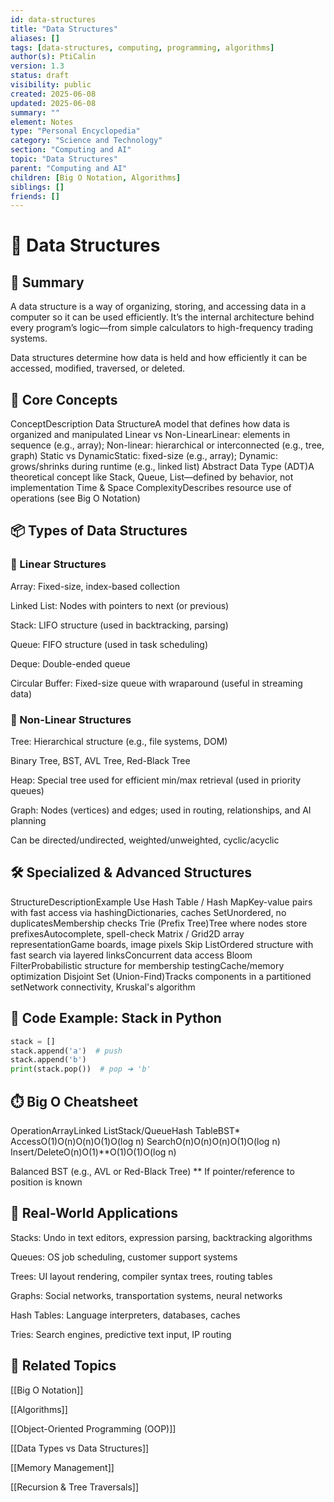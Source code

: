 ```yaml
---
id: data-structures
title: "Data Structures"
aliases: []
tags: [data-structures, computing, programming, algorithms]
author(s): PtiCalin
version: 1.3
status: draft
visibility: public
created: 2025-06-08
updated: 2025-06-08
summary: ""
element: Notes
type: "Personal Encyclopedia"
category: "Science and Technology"
section: "Computing and AI"
topic: "Data Structures"
parent: "Computing and AI"
children: [Big O Notation, Algorithms]
siblings: []
friends: []
---
```

# 🧱 Data Structures

## 🧭 Summary
A data structure is a way of organizing, storing, and accessing data in a computer so it can be used efficiently. It’s the internal architecture behind every program’s logic—from simple calculators to high-frequency trading systems.

Data structures determine how data is held and how efficiently it can be accessed, modified, traversed, or deleted.

## 🧠 Core Concepts
ConceptDescription
Data StructureA model that defines how data is organized and manipulated
Linear vs Non-LinearLinear: elements in sequence (e.g., array); Non-linear: hierarchical or interconnected (e.g., tree, graph)
Static vs DynamicStatic: fixed-size (e.g., array); Dynamic: grows/shrinks during runtime (e.g., linked list)
Abstract Data Type (ADT)A theoretical concept like Stack, Queue, List—defined by behavior, not implementation
Time & Space ComplexityDescribes resource use of operations (see Big O Notation)

## 📦 Types of Data Structures
### 🔹 Linear Structures
Array: Fixed-size, index-based collection

Linked List: Nodes with pointers to next (or previous)

Stack: LIFO structure (used in backtracking, parsing)

Queue: FIFO structure (used in task scheduling)

Deque: Double-ended queue

Circular Buffer: Fixed-size queue with wraparound (useful in streaming data)

### 🔸 Non-Linear Structures
Tree: Hierarchical structure (e.g., file systems, DOM)

Binary Tree, BST, AVL Tree, Red-Black Tree

Heap: Special tree used for efficient min/max retrieval (used in priority queues)

Graph: Nodes (vertices) and edges; used in routing, relationships, and AI planning

Can be directed/undirected, weighted/unweighted, cyclic/acyclic

## 🛠️ Specialized & Advanced Structures
StructureDescriptionExample Use
Hash Table / Hash MapKey-value pairs with fast access via hashingDictionaries, caches
SetUnordered, no duplicatesMembership checks
Trie (Prefix Tree)Tree where nodes store prefixesAutocomplete, spell-check
Matrix / Grid2D array representationGame boards, image pixels
Skip ListOrdered structure with fast search via layered linksConcurrent data access
Bloom FilterProbabilistic structure for membership testingCache/memory optimization
Disjoint Set (Union-Find)Tracks components in a partitioned setNetwork connectivity, Kruskal's algorithm

## 🧪 Code Example: Stack in Python
```python
stack = []
stack.append('a')  # push
stack.append('b')
print(stack.pop())  # pop ➜ 'b'
```

## ⏱️ Big O Cheatsheet
OperationArrayLinked ListStack/QueueHash TableBST*
AccessO(1)O(n)O(n)O(1)O(log n)
SearchO(n)O(n)O(n)O(1)O(log n)
Insert/DeleteO(n)O(1)**O(1)O(1)O(log n)

Balanced BST (e.g., AVL or Red-Black Tree)
** If pointer/reference to position is known

## 🧩 Real-World Applications
Stacks: Undo in text editors, expression parsing, backtracking algorithms

Queues: OS job scheduling, customer support systems

Trees: UI layout rendering, compiler syntax trees, routing tables

Graphs: Social networks, transportation systems, neural networks

Hash Tables: Language interpreters, databases, caches

Tries: Search engines, predictive text input, IP routing

## 🧬 Related Topics
[[Big O Notation]]

[[Algorithms]]

[[Object-Oriented Programming (OOP)]]

[[Data Types vs Data Structures]]

[[Memory Management]]

[[Recursion & Tree Traversals]]
